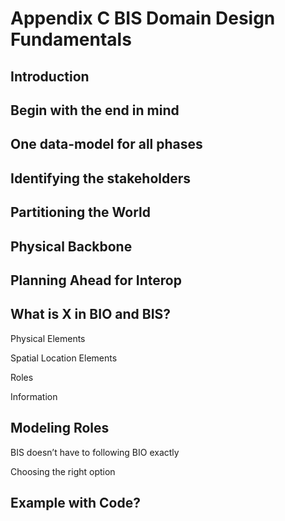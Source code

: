# Appendix C BIS Domain Design Fundamentals

## Introduction

## Begin with the end in mind

## One data-model for all phases

## Identifying the stakeholders

## Partitioning the World

## Physical Backbone

## Planning Ahead for Interop

## What is X in BIO and BIS?

Physical Elements

Spatial Location Elements

Roles

Information

## Modeling Roles

BIS doesn’t have to following BIO exactly

Choosing the right option

## Example with Code?
